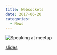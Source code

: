 ```yaml
---
title: Websockets
date: 2017-06-20
categories:
  - News
---
```


![Speaking at meetup](meetup.jpg)

[slides](ibragimov_ruslan-introducing_websockets.pdf)
